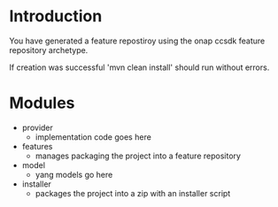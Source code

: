 # Introduction
You have generated a feature repostiroy using the onap ccsdk feature repository archetype. 

If creation was successful 'mvn clean install' should run without errors.

# Modules
* provider
    - implementation code goes here
* features
    - manages packaging the project into a feature repository
* model
    - yang models go here
* installer
    - packages the project into a zip with an installer script